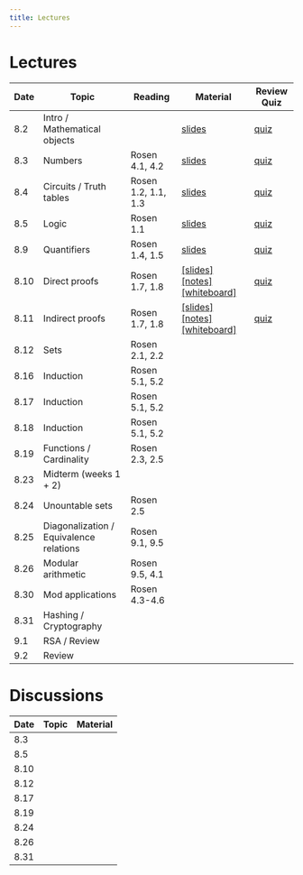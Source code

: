 ```yaml
---
title: Lectures
---
```


# Lectures

| Date | Topic | Reading | Material | Review Quiz |
| ---- | ----- | --------| -------- | --- |
| 8.2  | Intro / Mathematical objects | | [slides](https://drive.google.com/file/d/1iyzrXfYFTbCY_dDOxpue_kYYuor8Yx-m/view?usp=sharing) | [quiz](https://forms.gle/Yt5ZGDgqX4QLRBjY7) |
| 8.3  | Numbers | Rosen 4.1, 4.2 | [slides](https://drive.google.com/file/d/1srazW-8E-JgPEyznz6nx-31HxUcKCfnY/view?usp=sharing) | [quiz](https://forms.gle/c719y8qLBzsHeJUr6) |
| 8.4  | Circuits / Truth tables | Rosen 1.2, 1.1, 1.3 | [slides](https://drive.google.com/file/d/10orR-Tsn9XDaLUpWdEpHyz5kFpUvKzbL/view?usp=sharing) | [quiz](https://forms.gle/Rq961EmaWiiqmgbz5) |
| 8.5  | Logic | Rosen 1.1 | [slides](https://drive.google.com/file/d/11JXGmH9XjOA77eD1F7AQzop3IriOUb03/view?usp=sharing) | [quiz](https://forms.gle/JwYwT16ZhJPX97Dr9) |
| 8.9  | Quantifiers | Rosen 1.4, 1.5 | [slides](https://drive.google.com/file/d/12GGFk2NIHXmY0svuiDAKG1bfHOj7vzqb/view?usp=sharing) | [quiz](https://forms.gle/Ea7ouTNwBKYDraYTA) |
| 8.10 | Direct proofs | Rosen 1.7, 1.8 | [[slides]](https://drive.google.com/file/d/12VY5zVJurJNfaO14bOHO2g9Rs0FRKg45/view?usp=sharing) [[notes]](raw/notes_aug10.pdf) [[whiteboard]](raw/whiteboard_lec6.pdf) | [quiz](https://forms.gle/6MEvbAGnzwU4KyQ86) |
| 8.11 | Indirect proofs | Rosen 1.7, 1.8 | [[slides]](https://drive.google.com/file/d/1sm69ofXtI34OnXAnOCpJ6v6VpeKVXwiG/view?usp=sharing) [[notes]](raw/notes_aug11.pdf) [[whiteboard]](https://drive.google.com/file/d/1NNvWgAEiDWMLcV8cJpHy4GMdgu_-Rcru/view?usp=sharing) | [quiz](https://forms.gle/S4VadUn9YkxDCXnV7) |
| 8.12 | Sets | Rosen 2.1, 2.2 | | |
| 8.16 | Induction | Rosen 5.1, 5.2 | | |
| 8.17 | Induction | Rosen 5.1, 5.2 | | |
| 8.18 | Induction | Rosen 5.1, 5.2 | | |
| 8.19 | Functions / Cardinality | Rosen 2.3, 2.5 | | |
| 8.23 | Midterm (weeks 1 + 2) | | | |
| 8.24 | Unountable sets | Rosen 2.5 | | |
| 8.25 | Diagonalization / Equivalence relations | Rosen 9.1, 9.5 | | |
| 8.26 | Modular arithmetic | Rosen 9.5, 4.1 | | |
| 8.30 | Mod applications | Rosen 4.3-4.6 | | |
| 8.31 | Hashing / Cryptography | | | |
| 9.1  | RSA / Review | | | |
| 9.2  | Review | | | |


# Discussions

| Date | Topic | Material |
| ---- | ----- | -------- |
| 8.3  |       |          |
| 8.5  |       |          |
| 8.10 |       |          |
| 8.12 |       |          |
| 8.17 |       |          |
| 8.19 |       |          |
| 8.24 |       |          |
| 8.26 |       |          |
| 8.31 |       |          |

